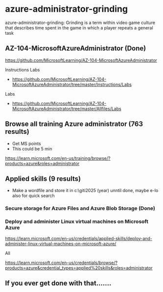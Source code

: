 # azure-administrator-grinding
azure-administrator-grinding: Grinding is a term within video game culture that describes time spent in the game in which a player repeats a general task

## AZ-104-MicrosoftAzureAdministrator (Done)

https://github.com/MicrosoftLearning/AZ-104-MicrosoftAzureAdministrator


Instructions Labs

* https://github.com/MicrosoftLearning/AZ-104-MicrosoftAzureAdministrator/tree/master/Instructions/Labs

Labs

* https://github.com/MicrosoftLearning/AZ-104-MicrosoftAzureAdministrator/tree/master/Allfiles/Labs


## Browse all training Azure administrator (763 results)

* Get MS points
* This could be 5 min

https://learn.microsoft.com/en-us/training/browse/?products=azure&roles=administrator


## Applied skills (9 results)

* Make a wordfile and store it in c:\giti2025 (year) unntil done, maybe e-lo also for quick search

### Secure storage for Azure Files and Azure Blob Storage (Done)

### Deploy and administer Linux virtual machines on Microsoft Azure

https://learn.microsoft.com/en-us/credentials/applied-skills/deploy-and-administer-linux-virtual-machines-on-microsoft-azure/



All

https://learn.microsoft.com/en-us/credentials/browse/?products=azure&credential_types=applied%20skills&roles=administrator


## If you ever get done with that.......




